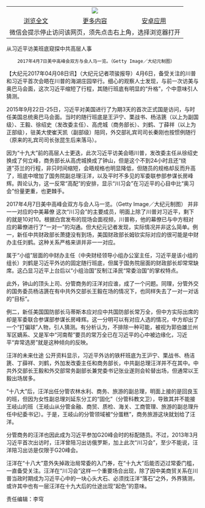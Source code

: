 

<table>
  <tr>
    <td align="center" colspan="3">
      <a href="https://github.com/ogate/ogate/blob/master/README.md"><img src="https://cloud.githubusercontent.com/assets/11880933/13434984/f430fae2-e012-11e5-814f-c2df1e82b247.jpg"/></a>
    </td>
  </tr>
  <tr>
    <td align="center">
      <a href="https://s3.ap-south-1.amazonaws.com/ogatem/oGate.htm?c816380&from=oNote">浏览全文</a>
    </td>
    <td align="center">
      <a href="https://s3.ap-south-1.amazonaws.com/ogatem/oGate.htm?from=oNote">更多内容</a>
    </td>
    <td align="center">
      <a href="https://raw.githubusercontent.com/ogate/up/master/ogate.apk">安卓应用</a>
    </td>
  </tr>
  <tr>
    <td align="center" colspan="3">
      微信会提示停止访问该网页，须先点击右上角，选择浏览器打开
    </td>
  </tr>
</table>    



从习近平访美班底窥探中共高层人事






        2017年4月7日美中高峰会双方与会人马一览。（Getty Image／大纪元制图）

【大纪元2017年04月08日讯】（大纪元记者项骏报导）4月6日，备受关注的川普和习近平首次会晤在川普的海湖庄园举行。细心的观察人士发现，与前一次访美与奥巴马会面，这次习近平缩短了行程，其随行班底有明显的“升格”，个中意味引人猜测。


2015年9月22日-25日，习近平对美国进行了为期3天的首次正式国是访问，与时任美国总统奥巴马会面。当时的随行班底是王沪宁、栗战书、杨洁篪（以上为副国级）、王毅、徐绍史（发改委主任）、高虎城（商务部长）、刘鹤、丁薛祥（以上为正部级），驻美大使崔天凯（副部级）陪同，外交部礼宾司司长秦刚也按惯例随行（原来的礼宾司司长张昆生后来落马）。


因为“十九大”前的高层人士更迭，此次习近平访美会晤川普，发改委主任从徐绍史换成了何立峰，商务部长从高虎城换成了钟山，但是这个不到24小时且还“绕道”芬兰的行程，非只时间缩短，会晤规格也明显降低，但随员的规格却反而升高了，班底中增加了国务院副总理汪洋，以及平时不多见的军委联参部参谋长房峰辉。舆论认为，这一反常“高配”的安排，显示“川习会”在习近平的心目中比“奥习会”份量更重，也更棘手。


2017年4月7日美中高峰会双方与会人马一览。（Getty Image／大纪元制图）
并非一一对应的中美幕僚
这次“川习会”的主要成员，明面上除了川普对习近平，剩下的就是10对10。根据白宫发布的现场会面视频，川普称，他的幕僚已与中方相对应的幕僚进行了“一对一”的沟通。但大纪元记者发现，实际情况并非这么简单。例一，新任中共财政部长萧捷没有到场，美国财政部长姆钦实际对应的很可能是中财办主任刘鹤。这种关系严格来讲并非一一对应。


属于“小组”层面的中财办主任（中央财经领导小组办公室主任，习近平是该小组的组长）刘鹤是习近平外访的固定随行班底，但属于国务院层面的财政部长却常常缺席。这凸显习近平上台后以“小组治国”反制江泽民“常委治国”的掌权特点。


此外，钟山的顶头上司、分管商务的汪洋对应谁，成了一个问题。同理，分管外交的国务委员杨洁篪在有中共外交部长王毅在场的情况下，也同样失去了一对一对话的“目标”。


例二，新任美国国防部长马蒂斯本应对应中共国防部长常万全，但中方实际出席的却是军委联合参谋部参谋长房峰辉。这一分明可以有对应人选的情况，中方却出了一个“打偏球”人物，引人猜测。有分析认为，不排除一种可能，被视为郭伯雄兰州军区嫡系、又是军中“河南帮”要员的常万全已在习近平的心中被边缘化，习近平“弃常选房”就是这种倾向的反映。


汪洋的未来仕途
公开资料显示，习近平外访的铁杆班底为王沪宁、栗战书、杨洁篪、丁薛祥、刘鹤，外加发改委主任和商务部长，中共副总理汪洋并不在其中。中共外交部长王毅和外交部常务副部长兼党委书记张业遂则会轮替出场，但通常以王毅出场居多。


“十八大”后，汪洋出任分管农林水利、商务、旅游的副总理，明面上接的是回良玉的班，但因为女性副总理刘延东分工的“固化”（分管科教文卫），导致其并不能接王岐山的班（王岐山从分管金融、商贸、质检、海关、工商管理、旅游的副总理升任中纪委书记）。于是，王岐山的分管领域被“分蛋糕”，商务旅游这块就划给了汪洋。


分管商务的汪洋也因此成为习近平参加G20峰会时的标配随员。不过，2013年3月习近平首次出访时，汪洋曾陪习出访俄罗斯，加上此次“川习会”，至少不能说，汪洋陪习出访是仅限于G20峰会。


汪洋在“十八大”意外失掉政治局常委的入门券，在“十九大”后能否迈过常委门槛，一直备受关注。汪洋在“川习会”这样一个重要场合出现，除了因中美商贸关系在川普当政时期成为习近平心中的一块心头大石、必须找汪洋“落石”之外，外界猜测，或许其中也有一层汪洋在十九大后的仕途出现“起色”的意味。


责任编辑：李穹



